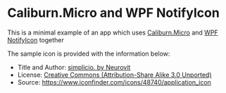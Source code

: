 Caliburn.Micro and WPF NotifyIcon
===

This is a minimal example of an app which uses [Caliburn.Micro](http://caliburnmicro.com/) and [WPF NotifyIcon](http://www.hardcodet.net/wpf-notifyicon) together

The sample icon is provided with the information below:
- Title and Author: [simplicio. by Neurovit](http://neurovit.deviantart.com/art/simplicio-92311415)
- License: [Creative Commons (Attribution-Share Alike 3.0 Unported)](http://creativecommons.org/licenses/by-sa/3.0/)
- Source: https://www.iconfinder.com/icons/48740/application_icon
